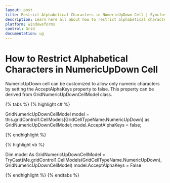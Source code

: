 ```yaml
---
layout: post
title: Restrict Alphabetical Characters in NumericUpDown Cell | Syncfusion
description: Learn here all about how to restrict alphabetical characters in numericupdown cell of Syncfusion Windows Forms GridControl and more.
platform: windowsforms
control: Grid
documentation: ug
---
```


# How to Restrict Alphabetical Characters in NumericUpDown Cell

NumericUpDown cell can be customized to allow only numeric characters by setting the AcceptAlphaKeys property to false. This property can be derived from GridNumericUpDownCellModel class.

{% tabs %}
{% highlight c# %}

GridNumericUpDownCellModel model = this.gridControl1.CellModels[GridCellTypeName.NumericUpDown] as GridNumericUpDownCellModel;
model.AcceptAlphaKeys = false;


{% endhighlight %}

{% highlight vb %}

Dim model As GridNumericUpDownCellModel = TryCast(Me.gridControl1.CellModels(GridCellTypeName.NumericUpDown), GridNumericUpDownCellModel)
model.AcceptAlphaKeys = False


{% endhighlight %}
{% endtabs %}
